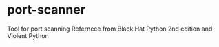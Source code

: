 # port-scanner
Tool for port scanning
Refernece from Black Hat Python 2nd edition and Violent Python
